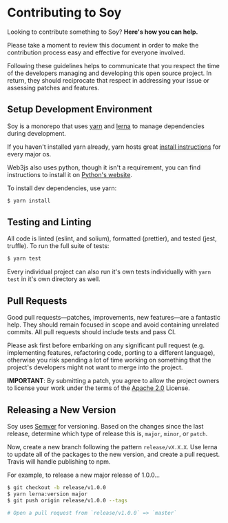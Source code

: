# Contributing to Soy

Looking to contribute something to Soy? **Here's how you can help.**

Please take a moment to review this document in order to make the contribution
process easy and effective for everyone involved.

Following these guidelines helps to communicate that you respect the time of the
developers managing and developing this open source project. In return, they
should reciprocate that respect in addressing your issue or assessing patches
and features.

## Setup Development Environment

Soy is a monorepo that uses [yarn](https://yarnpkg.com) and [lerna](https://lernajs.io/)
to manage dependencies during development.

If you haven't installed yarn already, yarn hosts great
[install instructions](https://yarnpkg.com/en/docs/install) for every major os.

Web3js also uses python, though it isn't a requirement, you can find instructions
to install it on [Python's website](https://www.python.org/downloads/).

To install dev dependencies, use yarn:

```bash
$ yarn install
```

## Testing and Linting

All code is linted (eslint, and solium), formatted (prettier), and tested
(jest, truffle). To run the full suite of tests:

```bash
$ yarn test
```

Every individual project can also run it's own tests individually with
`yarn test` in it's own directory as well.

## Pull Requests

Good pull requests—patches, improvements, new features—are a fantastic help.
They should remain focused in scope and avoid containing unrelated commits.
All pull requests should include tests and pass CI.

Please ask first before embarking on any significant pull request
(e.g. implementing features, refactoring code, porting to a different language),
otherwise you risk spending a lot of time working on something that the project's
developers might not want to merge into the project.

**IMPORTANT**: By submitting a patch, you agree to allow the project owners to
license your work under the terms of the
[Apache 2.0](https://github.com/ConsenSys/web3studio-soy/blob/master/packages/soy-core/LICENSE)
License.

## Releasing a New Version

Soy uses [Semver](https://semver.org/) for versioning. Based on the changes
since the last release, determine which type of release this is, `major`,
`minor`, or `patch`.

Now, create a new branch following the pattern `release/vX.X.X`. Use
lerna to update all of the packages to the new version, and create a pull
request. Travis will handle publishing to npm.

For example, to release a new major release of 1.0.0...

```bash
$ git checkout -b release/v1.0.0
$ yarn lerna:version major
$ git push origin release/v1.0.0 --tags

# Open a pull request from `release/v1.0.0` => `master`
```
